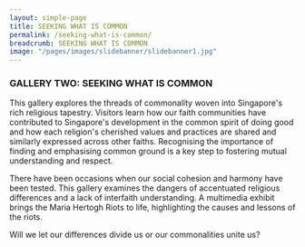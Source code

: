 ```yaml
---
layout: simple-page
title: SEEKING WHAT IS COMMON
permalink: /seeking-what-is-common/
breadcrumb: SEEKING WHAT IS COMMON
image: "/pages/images/slidebanner/slidebanner1.jpg"
---
```


### **GALLERY TWO: SEEKING WHAT IS COMMON**

This gallery explores the threads of commonality woven into Singapore's rich religious tapestry. Visitors learn how our faith communities have contributed to Singapore's development in the common spirit of doing good and how each religion's cherished values and practices are shared and similarly expressed across other faiths. Recognising the importance of finding and emphasising common ground is a key step to fostering mutual understanding and respect.

There have been occasions when our social cohesion and harmony have been tested. This gallery examines the dangers of accentuated religious differences and a lack of interfaith understanding. A multimedia exhibit brings the Maria Hertogh Riots to life, highlighting the causes and lessons of the riots.

Will we let our differences divide us or our commonalities unite us?
